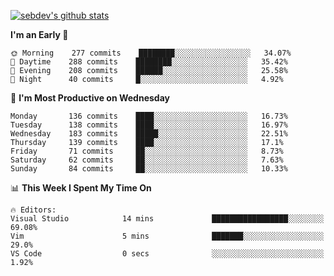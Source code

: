 [![sebdev's github stats](https://github-readme-stats.vercel.app/api?username=sebdeveloper6952)](https://github.com/anuraghazra/github-readme-stats)
<!--START_SECTION:waka-->
**I'm an Early 🐤** 

```text
🌞 Morning    277 commits    ████████░░░░░░░░░░░░░░░░░   34.07% 
🌆 Daytime    288 commits    ████████░░░░░░░░░░░░░░░░░   35.42% 
🌃 Evening    208 commits    ██████░░░░░░░░░░░░░░░░░░░   25.58% 
🌙 Night      40 commits     █░░░░░░░░░░░░░░░░░░░░░░░░   4.92%

```
📅 **I'm Most Productive on Wednesday** 

```text
Monday       136 commits    ████░░░░░░░░░░░░░░░░░░░░░   16.73% 
Tuesday      138 commits    ████░░░░░░░░░░░░░░░░░░░░░   16.97% 
Wednesday    183 commits    █████░░░░░░░░░░░░░░░░░░░░   22.51% 
Thursday     139 commits    ████░░░░░░░░░░░░░░░░░░░░░   17.1% 
Friday       71 commits     ██░░░░░░░░░░░░░░░░░░░░░░░   8.73% 
Saturday     62 commits     ██░░░░░░░░░░░░░░░░░░░░░░░   7.63% 
Sunday       84 commits     ██░░░░░░░░░░░░░░░░░░░░░░░   10.33%

```


📊 **This Week I Spent My Time On** 

```text
🔥 Editors: 
Visual Studio            14 mins             █████████████████░░░░░░░░   69.08% 
Vim                      5 mins              ███████░░░░░░░░░░░░░░░░░░   29.0% 
VS Code                  0 secs              ░░░░░░░░░░░░░░░░░░░░░░░░░   1.92%

```


<!--END_SECTION:waka-->

